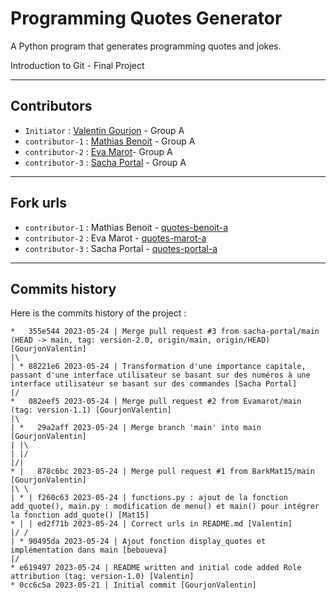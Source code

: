 # Programming Quotes Generator

A Python program that generates programming quotes and jokes.

Introduction to Git - Final Project

---

## Contributors

- `Initiator` : [Valentin Gourjon](https://github.com/GourjonValentin) - Group A
- `contributor-1` : [Mathias Benoit](https://github.com/BarkMat15) - Group A
- `contributor-2` : [Eva Marot](https://github.com/Evamarot)- Group A
- `contributor-3` : [Sacha Portal](https://github.com/sacha-portal) - Group A

---

##  Fork urls 

- `contributor-1` : Mathias Benoit - [quotes-benoit-a](https://github.com/BarkMat15/quotes-benoit-a)
- `contributor-2` : Eva Marot - [quotes-marot-a](https://github.com/Evamarot/quotes-marot-a)
- `contributor-3` : Sacha Portal - [quotes-portal-a](https://github.com/sacha-portal/quotes-portal-a)

---

## Commits history

Here is the commits history of the project :

```
*   355e544 2023-05-24 | Merge pull request #3 from sacha-portal/main (HEAD -> main, tag: version-2.0, origin/main, origin/HEAD) [GourjonValentin]
|\  
| * 88221e6 2023-05-24 | Transformation d'une importance capitale, passant d'une interface utilisateur se basant sur des numéros à une interface utilisateur se basant sur des commandes [Sacha Portal]
|/  
*   082eef5 2023-05-24 | Merge pull request #2 from Evamarot/main (tag: version-1.1) [GourjonValentin]
|\  
| *   29a2aff 2023-05-24 | Merge branch 'main' into main [GourjonValentin]
| |\  
| |/  
|/|   
* |   878c6bc 2023-05-24 | Merge pull request #1 from BarkMat15/main [GourjonValentin]
|\ \  
| * | f260c63 2023-05-24 | functions.py : ajout de la fonction add_quote(), main.py : modification de menu() et main() pour intégrer la fonction add_quote() [Mat15]
* | | ed2f71b 2023-05-24 | Correct urls in README.md [Valentin]
|/ /  
| * 90495da 2023-05-24 | Ajout fonction display_quotes et implémentation dans main [beboueva]
|/
* e619497 2023-05-24 | README written and initial code added Role attribution (tag: version-1.0) [Valentin]
* 0cc6c5a 2023-05-21 | Initial commit [GourjonValentin]
```


